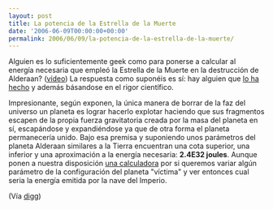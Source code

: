 ```yaml
---
layout: post
title: La potencia de la Estrella de la Muerte
date: '2006-06-09T00:00:00+00:00'
permalink: 2006/06/09/la-potencia-de-la-estrella-de-la-muerte/
---
```

<a href="http://www.stardestroyer.net/Empire/Tech/Beam/DeathStar.html"><img style="float:right; margin:0 0 10px 10px;cursor:pointer; cursor:hand;" src="http://photos1.blogger.com/blogger/6639/1972/320/DeathStar4a.jpg" border="0" alt="" /></a>Alguien es lo suficientemente geek como para ponerse a calcular al energía necesaria que empleó la Estrella de la Muerte en la destrucción de Alderaan? (<a href="http://www.stardestroyer.net/Empire/Tech/Beam/DeathStar-Classic.avi">vídeo</a>) La respuesta como suponéis es sí: hay alguien que <a href="http://www.stardestroyer.net/Empire/Tech/Beam/DeathStar.html">lo ha hecho</a> y además básandose en el rigor científico.

Impresionante, según exponen, la única manera de borrar de la faz del universo un planeta es lograr hacerlo explotar haciendo que sus fragmentos escapen de la propia fuerza gravitatoria creada por la masa del planeta en sí, escapándose y expandiéndose ya que de otra forma el planeta permanecería unido. Bajo esa premisa y suponiendo unos parámetros del planeta Alderaan similares a la Tierra encuentran una cota superior, una inferior y una aproximación a la energía necesaria: <span style="font-weight:bold;">2.4E32 joules</span>. Aunque ponen a nuestra disposición <a href="http://www.stardestroyer.net/Empire/Tech/Beam/Calculator.html">una calculadora</a> por si queremos variar algún parámetro de la configuración del planeta "víctima" y ver entonces cual seria la energía emitida por la nave del Imperio.

(Vía <a href="http://digg.com/technology/Could_the_Death_Star_destroy_a_planet_">digg</a>)
